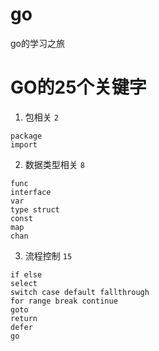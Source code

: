 # go
go的学习之旅

# GO的25个关键字

1. 包相关 `2`
```$xslt
package
import
```
2. 数据类型相关 `8`
```$xslt
func
interface
var
type struct
const
map
chan
```

3. 流程控制 `15`
```$xslt
if else
select
switch case default fallthrough
for range break continue
goto
return
defer
go
```
